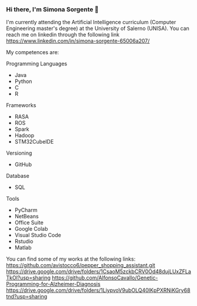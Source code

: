 ### Hi there, I'm Simona Sorgente 👋

I'm currently attending the Artificial Intelligence curriculum (Computer Engineering master's degree) at the University of Salerno (UNISA). You can reach me on linkedin through the following link https://www.linkedin.com/in/simona-sorgente-65006a207/

My competences are:

Programming Languages
- Java
- Python
- C
- R

Frameworks
- RASA
- ROS
- Spark
- Hadoop
- STM32CubeIDE

Versioning
- GitHub

Database
- SQL

Tools
- PyCharm
- NetBeans
- Office Suite
- Google Colab
- Visual Studio Code
- Rstudio
- Matlab

You can find some of my works at the following links:
https://github.com/avistocco6/pepper_shopping_assistant.git
https://drive.google.com/drive/folders/1CsaoM5zckbCRV0Od48dujLUxZFLaTkOl?usp=sharing
https://github.com/AlfonsoCavallo/Genetic-Programming-for-Alzheimer-Diagnosis
https://drive.google.com/drive/folders/1LiypvoV9ubOLQ40IKpPXRNiKGry68tnd?usp=sharing
